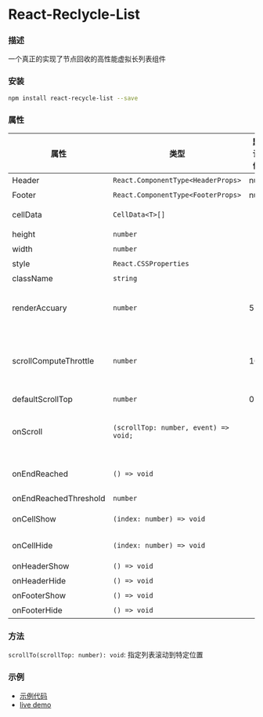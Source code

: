 # React-Reclycle-List

### 描述

一个真正的实现了节点回收的高性能虚拟长列表组件

### 安装

```bash
npm install react-recycle-list --save
```

### 属性

| 属性                  | 类型                                  | 默认值 | 必填   | 描述                                                                                         |
| --------------------- | ------------------------------------- | ------ | ------ | -------------------------------------------------------------------------------------------- |
| Header                | `React.ComponentType<HeaderProps>`    | null   |        | 列表 header 组件                                                                             |
| Footer                | `React.ComponentType<FooterProps>`    | null   |        | 列表 footer 组件                                                                             |
| cellData              | `CellData<T>[]`                       |        | `true` | 列表渲染的数据(参考 demo)                                                                    |
| height                | `number`                              |        | `true` | 列表容器的高度                                                                               |
| width                 | `number`                              |        | `true` | 列表容器的宽度                                                                               |
| style                 | `React.CSSProperties`                 |        |        | 列表样式                                                                                     |
| className             | `string`                              |        |        | 列表 class                                                                                   |
| renderAccuary         | `number`                              | 5      |        | 列表真实渲染因子`真实渲染内容高度 = renderAccuary \* 列表容器高度`                           |
| scrollComputeThrottle | `number`                              | 100    |        | 列表触发渲染重新计算的滚动距离 (这个参数可以结合 renderAccuary 以及 item 的高度进行性能调优) |
| defaultScrollTop      | `number`                              | 0      |        | 列表初始滚动的位置                                                                           |
| onScroll              | `(scrollTop: number, event) => void;` |        |        | 滚动时触发的事件，返回当前滚动的距离 （频发触发，业务侧最好做好节流）                        |
| onEndReached          | `() => void`                          |        |        | 滚动区域还剩 `onEndReachedThreshold` 的长度时触发                                            |
| onEndReachedThreshold | `number`                              |        |        | 设置加载更多的偏移                                                                           |
| onCellShow            | `(index: number) => void`             |        |        | cell 曝光事件，返回 cell 处于列表中的 index                                                  |
| onCellHide            | `(index: number) => void`             |        |        | cell 消失事件，返回 cell 处于列表中的 index                                                  |
| onHeaderShow          | `() => void`                          |        |        | header 曝光事件                                                                              |
| onHeaderHide          | `() => void`                          |        |        | header 消失事件                                                                              |
| onFooterShow          | `() => void`                          |        |        | footer 曝光事件                                                                              |
| onFooterHide          | `() => void`                          |        |        | footer 消失事件                                                                              |

### 方法

`scrollTo(scrollTop: number): void`: 指定列表滚动到特定位置

### 示例

- [示例代码](./demo/index.tsx)
- [live demo](https://only4ly.github.io/list/)
